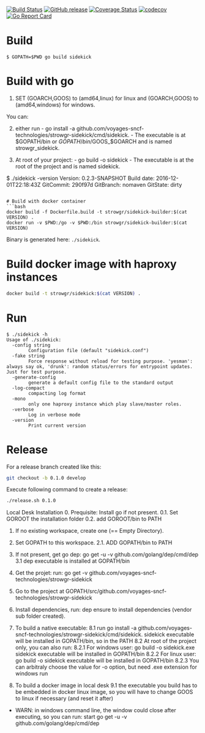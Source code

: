 [![Build Status](https://travis-ci.org/voyages-sncf-technologies/strowgr-sidekick.svg?branch=0.2.x)](https://travis-ci.org/voyages-sncf-technologies/strowgr-sidekick) [![GitHub release](https://img.shields.io/github/release/voyages-sncf-technologies/strowgr-sidekick.svg)](https://github.com/voyages-sncf-technologies/strowgr-sidekick/releases/latest) [![Coverage Status](https://coveralls.io/repos/github/voyages-sncf-technologies/strowgr-sidekick/badge.svg)](https://coveralls.io/github/voyages-sncf-technologies/strowgr-sidekick) [![codecov](https://codecov.io/gh/voyages-sncf-technologies/strowgr-sidekick/branch/0.2.x/graph/badge.svg)](https://codecov.io/gh/voyages-sncf-technologies/strowgr-sidekick) [![Go Report Card](https://goreportcard.com/badge/github.com/voyages-sncf-technologies/strowgr-sidekick)](https://goreportcard.com/report/github.com/voyages-sncf-technologies/strowgr-sidekick)


# Build

```
$ GOPATH=$PWD go build sidekick
```

# Build with go 
  1. SET (GOARCH,GOOS) to (amd64,linux) for linux and (GOARCH,GOOS) to (amd64,windows) for windows.
  
  You can:
  
  2. either run 
    - go install -a github.com/voyages-sncf-technologies/strowgr-sidekick/cmd/sidekick.
    - The executable is at $GOPATH/bin or $GOPATH/bin/$GOOS_$GOARCH and is named strowgr_sidekick.
  
  3. At root of your project: 
    - go build -o sidekick
    - The executable is at the root of the project and is named sidekick.


$ ./sidekick -version
Version: 0.2.3-SNAPSHOT
Build date: 2016-12-01T22:18:43Z
GitCommit: 290f97d
GitBranch: nomaven
GitState: dirty
```

# Build with docker container
```bash
docker build -f Dockerfile.build -t strowgr/sidekick-builder:$(cat VERSION) .
docker run -v $PWD:/go -v $PWD:/bin strowgr/sidekick-builder:$(cat VERSION)
```
Binary is generated here: ```./sidekick```.

# Build docker image with haproxy instances
```bash
docker build -t strowgr/sidekick:$(cat VERSION) .
```

# Run


```
$ ./sidekick -h
Usage of ./sidekick:
  -config string
    	Configuration file (default "sidekick.conf")
  -fake string
    	Force response without reload for testing purpose. 'yesman': always say ok, 'drunk': random status/errors for entrypoint updates. Just for test purpose.
  -generate-config
    	generate a default config file to the standard output
  -log-compact
    	compacting log format
  -mono
    	only one haproxy instance which play slave/master roles.
  -verbose
    	Log in verbose mode
  -version
    	Print current version
```

# Release

For a release branch created like this:

```bash
git checkout -b 0.1.0 develop
```

Execute following command to create a release:

```bash
./release.sh 0.1.0
```

Local Desk Installation
  0. Prequisite: Install go if not present.
     0.1. Set GOROOT the installation folder 
     0.2. add GOROOT/bin to PATH
  1. If no existing workspace, create one (== Empty Directory).
  2. Set GOPATH to this workspace.
     2.1.  ADD GOPATH/bin to PATH
  3.  If not present, get go dep: go get -u -v github.com/golang/dep/cmd/dep 
      3.1 dep executable is installed at GOPATH/bin
  4.  Get the projet: run: go get -v github.com/voyages-sncf-technologies/strowgr-sidekick
  5.  Go to the project at GOPATH/src/github.com/voyages-sncf-technologies/strowgr-sidekick
  7.  Install dependencies, run: dep ensure to install dependencies (vendor sub folder created).
  8.  To build a native executable:
      8.1 run go install -a github.com/voyages-sncf-technologies/strowgr-sidekick/cmd/sidekick. sidekick executable will be installed in GOPATH/bin, so in the PATH
      8.2 At root of the project only, you can also run: 
          8.2.1 For windows user: go build -o sidekick.exe sidekick executable will be installed in GOPATH/bin
          8.2.2 For linux user: go build -o sidekick executable will be installed in GOPATH/bin
          8.2.3 You can arbitraly choose the value for -o option, but need .exe extension for windows run

  9. To build a docker image in local desk
     9.1 the executable you build has to be embedded in docker linux image, so you will have to change GOOS to linux if necessary (and reset it after)
  
  - WARN: in windows command line, the window could close after executing, so you can run: start go get -u -v github.com/golang/dep/cmd/dep      